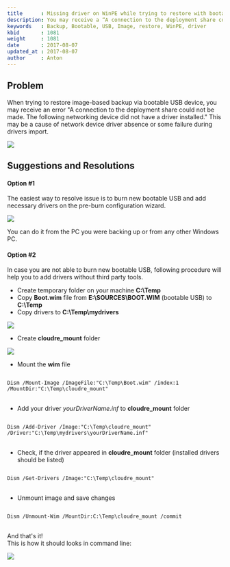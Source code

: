 ```yaml
---
title      : Missing driver on WinPE while trying to restore with bootable USB
description: You may receive a “A connection to the deployment share couldn’t not be made. The following networking device did not have a driver installed.” while trying to restore from bootable USB
keywords   : Backup, Bootable, USB, Image, restore, WinPE, driver
kbid       : 1081
weight     : 1081
date       : 2017-08-07
updated_at : 2017-08-07
author     : Anton
---
```


## Problem

When trying to restore image-based backup via bootable USB device, you may receive an error "A connection to the deployment share could not be made. The following networking device did not have a driver installed."
This may be a cause of network device driver absence or some failure during drivers import.

![](/images/kb1081/1081_1.png)

## Suggestions and Resolutions

#### Option #1

The easiest way to resolve issue is to burn new bootable USB and add necessary drivers on the pre-burn configuration wizard.

![](/images/kb1081/1081_2.png)

You can do it from the PC you were backing up or from any other Windows PC.

#### Option #2

In case you are not able to burn new bootable USB, following procedure will help you to add drivers without third party tools.

* Create temporary folder on your machine **C:\Temp**
* Copy **Boot.wim** file from **E:\SOURCES\BOOT.WIM** (bootable USB) to **C:\Temp**
* Copy drivers to **C:\Temp\mydrivers**

![](/images/kb1081/1081_3.png)

* Create **cloudre_mount** folder

![](/images/kb1081/1081_4.png)

* Mount the **wim** file

<pre class="language-powershell command-line" data-prompt="C:\" data-output="2-3">
<code>
Dism /Mount-Image /ImageFile:"C:\Temp\Boot.wim" /index:1 /MountDir:"C:\Temp\cloudre_mount"
</code>
</pre>

* Add your driver *yourDriverName.inf* to **cloudre_mount** folder

<pre class="language-powershell command-line" data-prompt="C:\" data-output="2-3">
<code>
Dism /Add-Driver /Image:"C:\Temp\cloudre_mount" /Driver:"C:\Temp\mydrivers\yourDriverName.inf"
</code>
</pre>

* Check, if the driver appeared in **cloudre_mount** folder (installed drivers should be listed)

<pre class="language-powershell command-line" data-prompt="C:\" data-output="2-3">
<code>
Dism /Get-Drivers /Image:"C:\Temp\cloudre_mount"
</code>
</pre>

* Unmount image and save changes

<pre class="language-powershell command-line" data-prompt="C:\" data-output="2-3">
<code>
Dism /Unmount-Wim /MountDir:C:\Temp\cloudre_mount /commit
</code>
</pre>

And that's it!<br />
This is how it should looks in command line:

![](/images/kb1081/1081_5.png)
